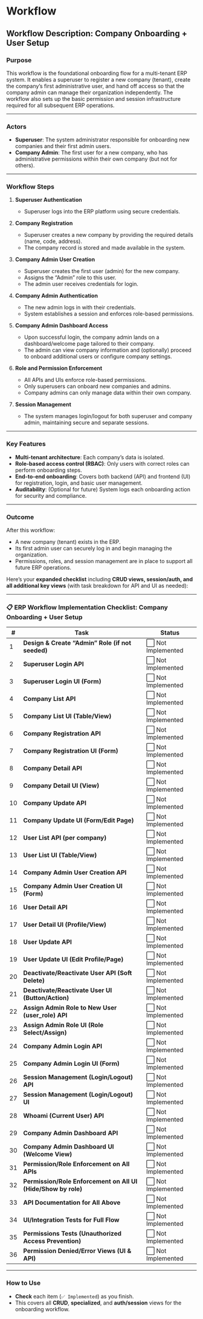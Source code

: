 # Workflow

## **Workflow Description: Company Onboarding + User Setup**

### **Purpose**

This workflow is the foundational onboarding flow for a multi-tenant ERP system. It enables a superuser to register a new company (tenant), create the company’s first administrative user, and hand off access so that the company admin can manage their organization independently. The workflow also sets up the basic permission and session infrastructure required for all subsequent ERP operations.

---

### **Actors**

* **Superuser**: The system administrator responsible for onboarding new companies and their first admin users.
* **Company Admin**: The first user for a new company, who has administrative permissions within their own company (but not for others).

---

### **Workflow Steps**

1. **Superuser Authentication**

   * Superuser logs into the ERP platform using secure credentials.

2. **Company Registration**

   * Superuser creates a new company by providing the required details (name, code, address).
   * The company record is stored and made available in the system.

3. **Company Admin User Creation**

   * Superuser creates the first user (admin) for the new company.
   * Assigns the “Admin” role to this user.
   * The admin user receives credentials for login.

4. **Company Admin Authentication**

   * The new admin logs in with their credentials.
   * System establishes a session and enforces role-based permissions.

5. **Company Admin Dashboard Access**

   * Upon successful login, the company admin lands on a dashboard/welcome page tailored to their company.
   * The admin can view company information and (optionally) proceed to onboard additional users or configure company settings.

6. **Role and Permission Enforcement**

   * All APIs and UIs enforce role-based permissions.
   * Only superusers can onboard new companies and admins.
   * Company admins can only manage data within their own company.

7. **Session Management**

   * The system manages login/logout for both superuser and company admin, maintaining secure and separate sessions.

---

### **Key Features**

* **Multi-tenant architecture**: Each company’s data is isolated.
* **Role-based access control (RBAC)**: Only users with correct roles can perform onboarding steps.
* **End-to-end onboarding**: Covers both backend (API) and frontend (UI) for registration, login, and basic user management.
* **Auditability**: (Optional for future) System logs each onboarding action for security and compliance.

---

### **Outcome**

After this workflow:

* A new company (tenant) exists in the ERP.
* Its first admin user can securely log in and begin managing the organization.
* Permissions, roles, and session management are in place to support all future ERP operations.

Here’s your **expanded checklist** including **CRUD views, session/auth, and all additional key views** (with task breakdown for API and UI as needed):

---

### 📋 **ERP Workflow Implementation Checklist: Company Onboarding + User Setup**

| #  | Task                                                          | Status            |
| -- | ------------------------------------------------------------- | ----------------- |
| 1  | **Design & Create “Admin” Role (if not seeded)**              | ⬜ Not Implemented |
| 2  | **Superuser Login API**                                       | ⬜ Not Implemented |
| 3  | **Superuser Login UI (Form)**                                 | ⬜ Not Implemented |
| 4  | **Company List API**                                          | ⬜ Not Implemented |
| 5  | **Company List UI (Table/View)**                              | ⬜ Not Implemented |
| 6  | **Company Registration API**                                  | ⬜ Not Implemented |
| 7  | **Company Registration UI (Form)**                            | ⬜ Not Implemented |
| 8  | **Company Detail API**                                        | ⬜ Not Implemented |
| 9  | **Company Detail UI (View)**                                  | ⬜ Not Implemented |
| 10 | **Company Update API**                                        | ⬜ Not Implemented |
| 11 | **Company Update UI (Form/Edit Page)**                        | ⬜ Not Implemented |
| 12 | **User List API (per company)**                               | ⬜ Not Implemented |
| 13 | **User List UI (Table/View)**                                 | ⬜ Not Implemented |
| 14 | **Company Admin User Creation API**                           | ⬜ Not Implemented |
| 15 | **Company Admin User Creation UI (Form)**                     | ⬜ Not Implemented |
| 16 | **User Detail API**                                           | ⬜ Not Implemented |
| 17 | **User Detail UI (Profile/View)**                             | ⬜ Not Implemented |
| 18 | **User Update API**                                           | ⬜ Not Implemented |
| 19 | **User Update UI (Edit Profile/Page)**                        | ⬜ Not Implemented |
| 20 | **Deactivate/Reactivate User API (Soft Delete)**              | ⬜ Not Implemented |
| 21 | **Deactivate/Reactivate User UI (Button/Action)**             | ⬜ Not Implemented |
| 22 | **Assign Admin Role to New User (user\_role) API**            | ⬜ Not Implemented |
| 23 | **Assign Admin Role UI (Role Select/Assign)**                 | ⬜ Not Implemented |
| 24 | **Company Admin Login API**                                   | ⬜ Not Implemented |
| 25 | **Company Admin Login UI (Form)**                             | ⬜ Not Implemented |
| 26 | **Session Management (Login/Logout) API**                     | ⬜ Not Implemented |
| 27 | **Session Management (Login/Logout) UI**                      | ⬜ Not Implemented |
| 28 | **Whoami (Current User) API**                                 | ⬜ Not Implemented |
| 29 | **Company Admin Dashboard API**                               | ⬜ Not Implemented |
| 30 | **Company Admin Dashboard UI (Welcome View)**                 | ⬜ Not Implemented |
| 31 | **Permission/Role Enforcement on All APIs**                   | ⬜ Not Implemented |
| 32 | **Permission/Role Enforcement on All UI (Hide/Show by role)** | ⬜ Not Implemented |
| 33 | **API Documentation for All Above**                           | ⬜ Not Implemented |
| 34 | **UI/Integration Tests for Full Flow**                        | ⬜ Not Implemented |
| 35 | **Permissions Tests (Unauthorized Access Prevention)**        | ⬜ Not Implemented |
| 36 | **Permission Denied/Error Views (UI & API)**                  | ⬜ Not Implemented |

---

### **How to Use**

* **Check** each item (`✅ Implemented`) as you finish.
* This covers all **CRUD**, **specialized**, and **auth/session** views for the onboarding workflow.

